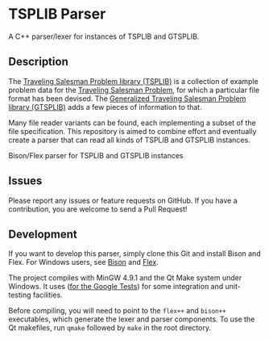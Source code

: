 # TSPLIB Parser
A C++ parser/lexer for instances of TSPLIB and GTSPLIB.

## Description
The [Traveling Salesman Problem library (TSPLIB)](http://www.iwr.uni-heidelberg.de/groups/comopt/software/TSPLIB95/) is a collection of example problem data for the [Traveling Salesman Problem](http://en.wikipedia.org/wiki/Travelling_salesman_problem), for which a particular file format has been devised. The [Generalized Traveling Salesman Problem library (GTSPLIB)](http://www.cs.nott.ac.uk/~dxk/gtsp.html) adds a few pieces of information to that.

Many file reader variants can be found, each implementing a subset of the file specification. This repository is aimed to combine effort and eventually create a parser that can read all kinds of TSPLIB and GTSPLIB instances.

Bison/Flex parser for TSPLIB and GTSPLIB instances

## Issues

Please report any issues or feature requests on GitHub. If you have a contribution, you are welcome to send a Pull Request!

## Development

If you want to develop this parser, simply clone this Git and install Bison and Flex. For Windows users, see [Bison](http://gnuwin32.sourceforge.net/packages/bison.htm) and [Flex](http://gnuwin32.sourceforge.net/packages/flex.htm).

The project compiles with MinGW 4.9.1 and the Qt Make system under Windows. It uses ([for the Google Tests](https://github.com/smarr/googletest)) for some integration and unit-testing facilities.


Before compiling, you will need to point to the `flex++` and `bison++` executables, which generate the lexer and parser components. 
To use the Qt makefiles, run `qmake` followed by `make` in the root directory.